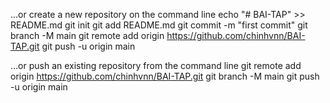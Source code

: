 …or create a new repository on the command line
echo "# BAI-TAP" >> README.md
git init
git add README.md
git commit -m "first commit"
git branch -M main
git remote add origin https://github.com/chinhvnn/BAI-TAP.git
git push -u origin main


…or push an existing repository from the command line
git remote add origin https://github.com/chinhvnn/BAI-TAP.git
git branch -M main
git push -u origin main